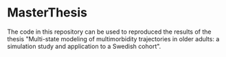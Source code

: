 # MasterThesis
The code in this repository can be used to reproduced the results of the thesis "Multi-state modeling of multimorbidity trajectories in older adults: a simulation study and application to a Swedish cohort".
